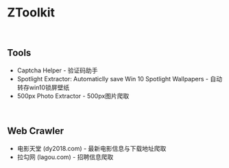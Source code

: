 # ZToolkit


<br>

## Tools
- Captcha Helper - 验证码助手
- Spotlight Extractor: Automaticlly save Win 10 Spotlight Wallpapers - 自动转存win10锁屏壁纸
- 500px Photo Extractor - 500px图片爬取

<br>

## Web Crawler
- 电影天堂 (dy2018.com) - 最新电影信息与下载地址爬取
- 拉勾网 (lagou.com) - 招聘信息爬取
